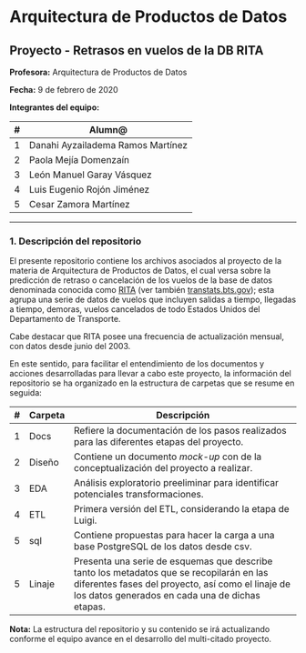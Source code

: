 # Arquitectura de Productos de Datos
## Proyecto - Retrasos en vuelos de la DB RITA


**Profesora:** Arquitectura de Productos de Datos

**Fecha:** 9 de febrero de 2020

**Integrantes del equipo:**

| # | Alumn@                            |
|---|-----------------------------------|
| 1 | Danahi Ayzailadema Ramos Martínez |
| 2 | Paola Mejía Domenzaín             |
| 3 | León Manuel Garay Vásquez         |
| 4 | Luis Eugenio Rojón Jiménez        |
| 5 | Cesar Zamora Martínez             |


***

### 1. Descripción del repositorio

El presente repositorio contiene los archivos asociados al proyecto de la materia de Arquitectura de Productos de Datos, el cual versa sobre la predicción de retraso o cancelación de los vuelos de la base de datos denominada conocida como [RITA](http://stat-computing.org/dataexpo/2009/the-data.html) (ver también [transtats.bts.gov](https://www.transtats.bts.gov/OT_Delay/OT_DelayCause1.asp)); esta agrupa una serie de datos de vuelos que incluyen salidas a tiempo, llegadas a tiempo, demoras, vuelos cancelados de todo Estados Unidos del Departamento de Transporte.

Cabe destacar que RITA posee una frecuencia de actualización mensual, con datos desde junio del 2003.

En este sentido, para facilitar el entendimiento de los documentos y acciones desarrolladas para llevar a cabo este proyecto, la información del repositorio se ha organizado en la estructura de carpetas que se resume en seguida:

| # | Carpeta                       | Descripción  |
|---|-----------------------------------|--------|
| 1 | Docs | Refiere la documentación de los pasos realizados para las diferentes etapas del proyecto. |
| 2 | Diseño | Contiene un documento *mock-up* con de la conceptualización del proyecto a realizar. |
| 3 | EDA | Análisis exploratorio preeliminar para identificar potenciales transformaciones. |
| 4 | ETL | Primera versión del ETL, considerando la etapa de Luigi. |
| 5 | sql | Contiene propuestas para hacer la carga a una base PostgreSQL de los datos desde csv. |
| 5 | Linaje | Presenta una serie de esquemas que describe tanto los metadatos que se recopilarán en las diferentes fases del proyecto, así como el linaje de los datos generados en cada una de dichas etapas. |


**Nota:** La estructura del repositorio y su contenido se irá actualizando conforme el equipo avance en el desarrollo del multi-citado proyecto.
